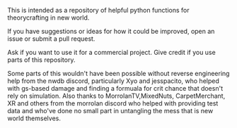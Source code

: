 This is intended as a repository of helpful python functions for theorycrafting in new world.


If you have suggestions or ideas for how it could be improved, open an issue or submit a pull request.




Ask if you want to use it for a commercial project.
Give credit if you use parts of this repository.

Some parts of this wouldn't have been possible without reverse engineering help from the nwdb discord, particularly Xyo and jesspacito, who helped with gs-based damage and finding a formuala for crit chance that doesn't rely on simulation.
Also thanks to MorrolanTV,MixedNuts, CarpetMerchant, XR and others from the morrolan discord who helped with providing test data and who've done no small part in untangling the mess that is new world themselves.





